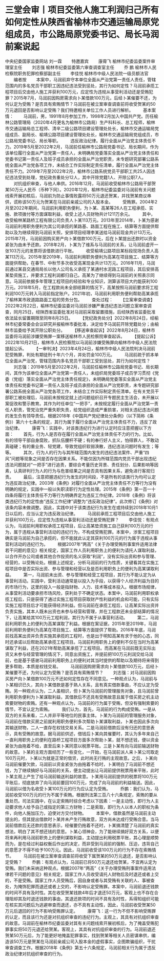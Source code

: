 # 三堂会审丨项目交他人施工利润归己所有如何定性从陕西省榆林市交通运输局原党组成员，市公路局原党委书记、局长马润前案说起

中央纪委国家监委网站 刘一霖
　　特邀嘉宾
　　康霄飞 榆林市纪委监委案件审理室主任
　　刘志强 榆林市纪委监委第六审查调查室主任
　　乔 鹏 榆林市人民检察院职务犯罪检察部副主任
　　李佳悦 榆林市中级人民法院一级员额法官
　　编者按
　　本案中，马润前弃守本单位全面从严治党第一责任人责任，管辖范围内的多名党员干部职工因违纪违法受到惩处，其行为如何定性？马润前承揽工程项目后交由他人施工并获利100万元，应定性为违规从事营利活动还是受贿犯罪？2015年7月，马润前因购房需求向卜某借款100万元，后经卜某催要不还，为何认定为受贿？是否具有索贿情节？马润前在被立案审查调查前将收受贺某的50万元退回是否影响认定受贿？我们特邀相关单位工作人员进行解析。
　　基本案情：
　　马润前，男，1991年8月参加工作，1998年2月加入中国共产党。历任榆林公路管理局（2020年4月更名为榆林市公路局）生产科科长、总工程师，榆林市交通运输局总工程师、清辛二级公路项目建设管理处处长，榆林市交通运输局党组成员、副局长、榆靖公路项目建设管理处处长，榆林市交通运输局党组成员，市公路局党委书记、局长等职。
　　违反政治纪律。履行全面从严治党主体责任不力。2019年5月至2022年2月，马润前任榆林市公路局党委书记、局长期间，作为该单位履行全面从严治党第一责任人，未明确局党委落实全面从严治党主体责任和党委书记第一责任人及班子成员承担的全面从严治党职责，未专题研究部署公路系统全面从严治党各项工作，未结合工作实际制定责任清单，履行全面从严治党主体责任不力。2019年7月至2022年2月，榆林市公路系统党员干部职工共25人因违纪违法受到处理，党纪政务重处分12人，其中开除党籍1人、开除公职7人。
　　对抗组织审查，与他人串供。2016年12月，马润前收受榆林市公路局干部贺某50万元人民币（币种下同）。2020年12月，榆林市纪委监委对马润前有关问题线索开展初核后，马润前为防止事情败露将50万元退还贺某，并找贺某商议串供，谎称该50万元为贺某在马润前亲戚公司的入股本金。
　　受贿罪。2004年2月至2022年期间，马润前利用职务便利，为卜某、高某等26人在工程承揽、实施、款项拨付等方面谋取利益，收受上述人员财物共计1211万余元。
　　其中，收受榆林某路桥工程有限公司负责人卜某113万元。2013年至2014年，卜某为感谢马润前利用职务便利为其公司承揽的某路基、路面工程在施工、结算等方面提供帮助以及为继续得到马润前关照，安排项目经理李某送给马润前现金共计13万元。2015年7月，马润前因购买房产向卜某借款100万元，后在卜某提出还款时以资金紧张为由未予还款。2018年2月，卜某为了维系与马润前的关系，让马润前虚开一张103万元的发票将该借款进行平账。
　　收受榆靖公路项目某标段现场负责人高某113万元。2015年至2019年，马润前利用职务便利为高某在项目施工、结算等方面提供帮助，在春节、中秋节多次收受高某现金共计13万元。2016年11月，马润前通过某县交通局局长以他人公司名义承揽了某通村水泥路工程项目，其后安排高某垫资施工，并要求工程利润都归自己。高某为了继续得到马润前的关照表示同意。马润前依据多年管理工程项目的经验和专业知识，测算该项目大约能获利100万元。2018年5月，在工程款尚未全部结算的情况下，高某按照马润前要求将工程利润100万元转入马润前指定账户。2021年初，马润前利用职务便利帮助高某承揽了榆林某市政道路路面工程的劳务分包。
　　查处过程：
　　【立案审查调查】2022年2月22日，榆林市纪委监委对马润前涉嫌严重违纪违法问题立案审查调查，同月25日，经陕西省监委批准对马润前采取留置措施，后经陕西省监委批准依法延长留置期限至同年8月25日。
　　【党纪政务处分】2022年8月24日，经榆林市纪委常委会会议研究并报榆林市委批准，决定给予马润前开除党籍处分；由榆林市监委给予其开除公职处分。
　　【移送审查起诉】2022年8月24日，榆林市监委将马润前涉嫌受贿罪一案移送榆林市人民检察院审查起诉。
　　【提起公诉】2022年10月21日，榆林市人民检察院以马润前涉嫌受贿罪向榆林市中级人民法院提起公诉。
　　【一审判决】2023年4月24日，榆林市中级人民法院判决马润前犯受贿罪，判处有期徒刑十年六个月，并处罚金100万元。
　　马润前疏于抓本单位全面从严治党，管辖范围内多名党员干部职工受到惩处，其行为如何定性？
　　刘志强：2019年5月至2022年2月，马润前任榆林市公路局党委书记、局长期间，其作为该单位全面从严治党第一责任人，未组织局党委班子成员学习贯彻《党委（党组）落实全面从严治党主体责任规定》，未明确局党委落实全面从严治党主体责任和党委书记第一责任人及班子成员承担的全面从严治党职责，未专题研究部署公路系统全面从严治党各项工作，未结合工作实际制定责任清单。在有关党员干部职工被处理后，马润前未按规定就上述问题组织召开专题民主生活会，未开展以案促改和警示教育。其作为时任单位“一把手”，未按规定履行全面从严治党第一责任人职责，管党治党严重失职失责，给党组织造成严重损害，对相关违纪违法问题的发生负有领导责任。根据2018年《中国共产党纪律处分条例》（以下简称《条例》）第六十七条的规定，其行为属于履行全面从严治党主体责任不力，违反了政治纪律。
　　康霄飞：实践中，对该类违纪行为进行认定时应注意把握以下方面：
　　首先，行为人是否存在履行全面从严治党主体责任不力的行为。比如，有的领导干部自身腐败，抓队伍腰杆不硬；有的奉行好人主义，怕得罪人，不敢动真碰硬；有的重业务、轻党建，导致党组织软弱涣散，违纪违法问题时有发生；等等。
　　其次，行为人的行为与其所辖范围内发生的违纪违法案件、严重“四风”问题等现象之间是否存在因果关系。不能仅因为所辖范围内党员干部出现违纪违法问题就对“一把手”进行追责，要综合考量历史背景、责任划分、后果影响等因素，认真研判行为人的行为与危害结果之间是否具有因果关系，避免进行客观归责。
　　最后，注意把握违纪行为发生的时间段，不是所有的该类行为均可认定为违反政治纪律。2003年《条例》对履行全面从严治党主体责任不力等行为没有明确的规定，实践中一般以失职渎职行为定性处理。2015年《条例》第一百一十四条将履行主体责任不力等行为明确界定为违反工作纪律。2018年《条例》将该类违纪行为的定性由“违反工作纪律”调整为“违反政治纪律”。此次修订《条例》对该条内容未做调整。因此，实践中对于该类违纪行为发生在或持续到2018年10月1日以后的，应当认定为违反政治纪律。
　　马润前承揽工程项目后交由他人施工并获利100万元，应定性为违规从事营利活动还是受贿犯罪？
　　李佳悦：有观点认为，马润前利用职权承揽工程项目，后让高某垫资施工自己获利100万元的行为，属于违规从事营利活动的违纪行为，不构成受贿犯罪。本案中，涉案工程项目确实是马润前为自己承揽的，但不能就此认定其获利100万元的行为属于违规从事营利活动的违纪行为。
　　根据2007年“两高”《关于办理受贿刑事案件适用法律若干问题的意见》相关规定，国家工作人员利用职务上的便利为请托人谋取利益，以合作开办公司或者其他合作投资的名义获取“利润”，没有实际出资和参与管理、经营的，以受贿论处。根据上述规定，分析马润前的行为性质，关键看其在实施工程项目中是否实际出资、参与管理和经营以及是否利用职务上的便利为高某谋取利益。
　　第一，马润前未出资、参与管理和经营工程项目，其行为不能认定为从事营利活动。实践中，营利活动通常是以投入为手段，以获得个人经济利益为目的的市场行为，这里的投入一般是指财物、人力、技术等成本投入。根据市场规律，从事营利活动要承担市场风险，获利处于不确定状态。本案中，马润前利用职权承揽工程后，只是获得了通过实施工程项目获取财产性利益的机会和可能，只有实际实施工程项目后才可能获得经济利益。但马润前在承揽工程后，让高某实际出资并负责实施，其本人既未出资也未参与经营和管理，并在工程款还未全部结算的情况下，让高某给其100万元工程利润，其行为不属于从事营利活动。
　　第二，马润前利用职务上的便利为高某谋取了利益。根据在案证据，2015年至2019年，马润前利用职务便利为高某在项目施工、结算等方面提供了帮助。2016年年底，马润前找高某出资并负责实施其承揽的工程时，也是出于明知高某有求于他的心态，同时还承诺以后帮助高某承揽工程项目。马润前利用职务上的便利不仅在当时为高某谋取了利益，还在2021年帮助高某承揽了工程项目。而高某在马润前既无实际出资又未参与经营管理的情况下，同意出资施工，并提前把100万元利润交给马润前，也是基于感谢马润前利用职务上的便利对其当时提供的帮助以及期待将来得到更多帮助，本质是权钱交易。
　　马润前因购房需求向卜某借款100万元，后经卜某催要不还，为何认定为受贿？是否具有索贿情节？
　　刘志强：对马润前因购买房产向卜某借款100万元不还如何定性存在不同意见。一种观点认为，马润前与卜某相识已久，其向卜某借款是基于熟人关系，且有真实借款事由，不应认定为受贿。另一种观点认为，二人虽相识，但卜某为马润前的管理服务对象，且马润前曾利用职务便利为卜某谋取利益，其借款后不还具有受贿故意且属于借买房之机主动索要财物的索贿。还有一种观点认为，马润前的行为属于受贿，但没有强制索要的情节，不宜认定为索贿。
　　我们认为，首先，马润前的行为构成受贿。一是从双方的关系来看，二人并非平等地位的民事主体。卜某为马润前的管理服务对象，马润前在借款买房之前就利用职务便利多次帮助卜某谋取利益，卜某也因此多次向其输送财物，二人一直存在权钱交易关系。二是马润前借款后没有归还的意思表示，具有受贿的故意。据马润前供述，借钱后卜某向其催要时，其认为多年来自己一直利用职务上的便利在路桥工程项目方面多次帮助卜某，就不想还钱，便以资金紧张为由拖着不给，直至后来卜某同意以税票平账。三是卜某有向马润前输送财物的故意。卜某的主观方面经历了一些变化，一开始，在马润前派人来卜某公司取走100万元时，卜某以为就是正常的借贷，此时尚无行贿的主观故意。之后，卜某向马润前催要欠款，马润前以资金紧张为由拖着不给时，卜某明白了马润前不想还钱，为了继续搞好与马润前的关系，便主动提出让马润前提供税票用来平账，此时卜某主观上产生了给马润前输送利益的故意。卜某用马润前提供的税票将100万元平账后，彻底放弃了向马润前要回100万元，完成了向马润前的利益输送。因此，马润前以借为名收受卜某100万元的行为应认定为受贿。
　　乔鹏：我们认为，马润前收受100万元的行为不属于索贿。根据刑法第三百八十六条规定，索贿的要从重处罚。司法实践中，在认定索贿时综合考虑以下因素：一是主动性，即行为人主动要求他人给予自己或指定的第三方财物；二是索取，即行为人以本人的职权为条件，向他人施加压力，迫使对方交付财物。
　　本案中，借款虽然是马润前主动提出的，但其提出借款时卜某并未产生行贿故意，双方尚未达成行受贿合意。当马润前借款后无还款的意思表示，经催要仍拖着不还时，卜某搞清楚了马润前的真实想法，明白了其不想还钱的意思。卜某心领神会，为了能继续搞好双方关系，以便将来再利用马润前职务上的便利谋取利益，主动提出利用税票平账，其心理是顺势而为，是在经过利益权衡后作出的决定，而非受到马润前的强制、压迫，违背自己的意愿才不得不给予100万元。因此，马润前收受该100万元的行为不存在索贿情节。
　　马润前在被立案审查调查前将收受下属贺某的50万元退还，是否影响认定受贿？
　　乔鹏：有观点认为，马润前已将50万元退还给贺某，不宜再认定为受贿。我们未采纳这种观点。根据2007年“两高”《关于办理受贿刑事案件适用法律若干问题的意见》相关规定，国家工作人员收受请托人财物后及时退还或者上交的，不是受贿。国家工作人员受贿后，因自身或者与其受贿有关联的人、事被查处，为掩饰犯罪而退还或者上交的，不影响认定受贿罪。本案中，马润前退还钱款的时间不具有及时性。其在收受贺某钱款4年后才退还50万元，客观上也不存在合理阻却其及时退还钱款的事由，其退还款项的时间不具有及时性，系得知组织可能在核实其问题后为逃避审查而退还，亦不具有主动性，因此，马润前收受贺某50万元后退回的行为不影响受贿罪认定。
　　康霄飞：这一行为不但不影响受贿罪的认定，而且该行为还是对抗组织审查的违纪行为。主观上，其具有对抗组织审查的故意。马润前在榆林市纪委监委对其有关问题线索开展初核后，为了掩盖受贿犯罪事实将50万元退还给贺某。客观上，其具有对抗组织审查的行为。马润前退还贺某50万元后，为了能更好地掩盖犯罪事实，找到贺某等相关人员密谋串供，编造该50万元是贺某在马润前亲戚公司入股本金的虚假事实，企图欺骗组织，干扰审查调查工作。根据2018年《条例》第五十六条规定，马润前相关行为属于违反政治纪律对抗组织审查的行为。